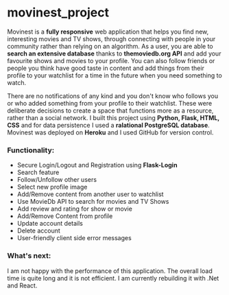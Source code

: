 # movinest_project

Movinest is a **fully responsive** web application that helps you find new, interesting movies and TV shows, through connecting with
                        people in your community rather than relying on an algorithm. As a user, you are able to **search an extensive database** thanks to **themoviedb.org API**
                        and add your favourite shows and movies to your profile. You can also follow friends or people you think have good taste in content and add things 
                        from their profile to your watchlist for a time in the future when you need something to watch.</p>
                        <p>There are no notifications of any kind and you don't know who follows you or who added something from your profile to their watchlist. 
                        These were deliberate decisions to create a space that functions more as a resource, rather than a social network. 
                        I built this project using **Python, Flask, HTML, CSS** and for data persistence I used a **ralational PostgreSQL database**. Movinest was deployed on **Heroku** and 
                        I used GitHub for version control. </p>
                        <h3>Functionality: </h3>
                        <ul>
                            <li>Secure Login/Logout and Registration using **Flask-Login**</li>
                            <li>Search feature</li>
                            <li>Follow/Unfollow other users</li>
                            <li>Select new profile image</li>
                            <li>Add/Remove content from another user to watchlist</li>
                            <li>Use MovieDb API to search for movies and TV Shows</li>
                            <li>Add review and rating for show or movie</li>
                            <li>Add/Remove Content from profile</li>
                            <li>Update account details</li>
                            <li>Delete account</li>
                            <li>User-friendly client side error messages</li>
                        </ul>
                        <h3>What's next: </h3>
                        <p>I am not happy with the performance of this application. The overall load time is quite long and it is not efficient. 
                            I am currently rebuilding it with .Net and React.</p>
